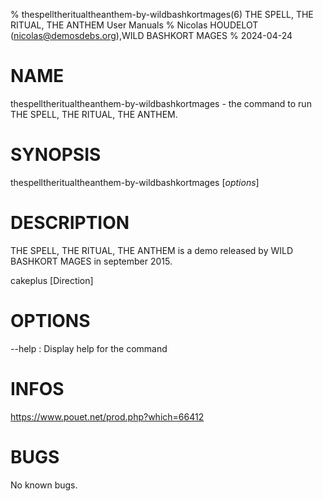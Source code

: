 % thespelltheritualtheanthem-by-wildbashkortmages(6) THE SPELL, THE RITUAL, THE ANTHEM User Manuals
% Nicolas HOUDELOT (nicolas@demosdebs.org),WILD BASHKORT MAGES
% 2024-04-24

# NAME
thespelltheritualtheanthem-by-wildbashkortmages - the command to run THE SPELL, THE RITUAL, THE ANTHEM.

# SYNOPSIS
thespelltheritualtheanthem-by-wildbashkortmages [*options*]

# DESCRIPTION
THE SPELL, THE RITUAL, THE ANTHEM is a demo released by WILD BASHKORT MAGES in september 2015.

cakeplus [Direction]

# OPTIONS
\--help
:   Display help for the command

# INFOS
https://www.pouet.net/prod.php?which=66412

# BUGS
No known bugs.
